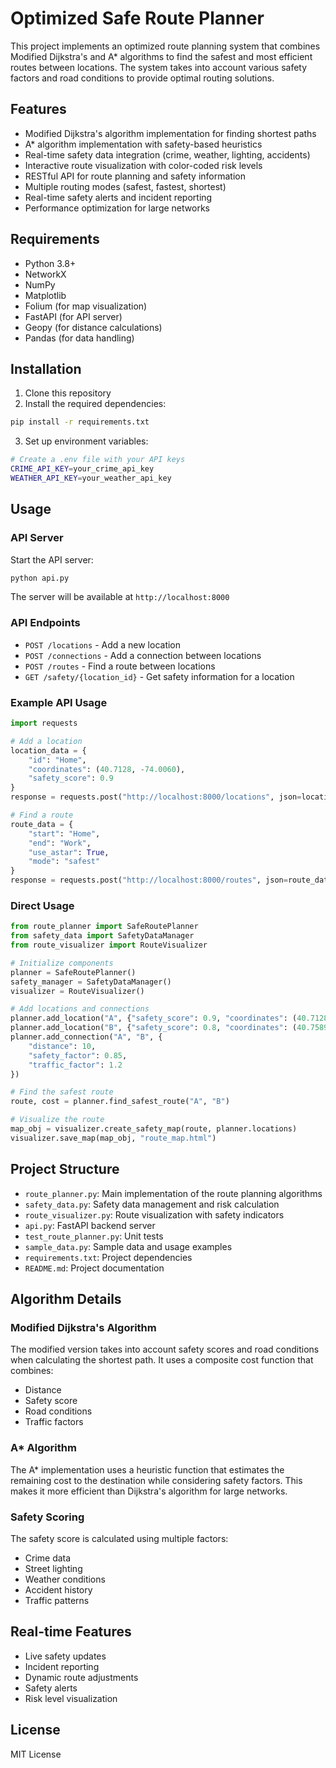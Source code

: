# Optimized Safe Route Planner

This project implements an optimized route planning system that combines Modified Dijkstra's and A* algorithms to find the safest and most efficient routes between locations. The system takes into account various safety factors and road conditions to provide optimal routing solutions.

## Features

- Modified Dijkstra's algorithm implementation for finding shortest paths
- A* algorithm implementation with safety-based heuristics
- Real-time safety data integration (crime, weather, lighting, accidents)
- Interactive route visualization with color-coded risk levels
- RESTful API for route planning and safety information
- Multiple routing modes (safest, fastest, shortest)
- Real-time safety alerts and incident reporting
- Performance optimization for large networks

## Requirements

- Python 3.8+
- NetworkX
- NumPy
- Matplotlib
- Folium (for map visualization)
- FastAPI (for API server)
- Geopy (for distance calculations)
- Pandas (for data handling)

## Installation

1. Clone this repository
2. Install the required dependencies:
```bash
pip install -r requirements.txt
```

3. Set up environment variables:
```bash
# Create a .env file with your API keys
CRIME_API_KEY=your_crime_api_key
WEATHER_API_KEY=your_weather_api_key
```

## Usage

### API Server

Start the API server:
```bash
python api.py
```

The server will be available at `http://localhost:8000`

### API Endpoints

- `POST /locations` - Add a new location
- `POST /connections` - Add a connection between locations
- `POST /routes` - Find a route between locations
- `GET /safety/{location_id}` - Get safety information for a location

### Example API Usage

```python
import requests

# Add a location
location_data = {
    "id": "Home",
    "coordinates": (40.7128, -74.0060),
    "safety_score": 0.9
}
response = requests.post("http://localhost:8000/locations", json=location_data)

# Find a route
route_data = {
    "start": "Home",
    "end": "Work",
    "use_astar": True,
    "mode": "safest"
}
response = requests.post("http://localhost:8000/routes", json=route_data)
```

### Direct Usage

```python
from route_planner import SafeRoutePlanner
from safety_data import SafetyDataManager
from route_visualizer import RouteVisualizer

# Initialize components
planner = SafeRoutePlanner()
safety_manager = SafetyDataManager()
visualizer = RouteVisualizer()

# Add locations and connections
planner.add_location("A", {"safety_score": 0.9, "coordinates": (40.7128, -74.0060)})
planner.add_location("B", {"safety_score": 0.8, "coordinates": (40.7589, -73.9851)})
planner.add_connection("A", "B", {
    "distance": 10,
    "safety_factor": 0.85,
    "traffic_factor": 1.2
})

# Find the safest route
route, cost = planner.find_safest_route("A", "B")

# Visualize the route
map_obj = visualizer.create_safety_map(route, planner.locations)
visualizer.save_map(map_obj, "route_map.html")
```

## Project Structure

- `route_planner.py`: Main implementation of the route planning algorithms
- `safety_data.py`: Safety data management and risk calculation
- `route_visualizer.py`: Route visualization with safety indicators
- `api.py`: FastAPI backend server
- `test_route_planner.py`: Unit tests
- `sample_data.py`: Sample data and usage examples
- `requirements.txt`: Project dependencies
- `README.md`: Project documentation

## Algorithm Details

### Modified Dijkstra's Algorithm
The modified version takes into account safety scores and road conditions when calculating the shortest path. It uses a composite cost function that combines:
- Distance
- Safety score
- Road conditions
- Traffic factors

### A* Algorithm
The A* implementation uses a heuristic function that estimates the remaining cost to the destination while considering safety factors. This makes it more efficient than Dijkstra's algorithm for large networks.

### Safety Scoring
The safety score is calculated using multiple factors:
- Crime data
- Street lighting
- Weather conditions
- Accident history
- Traffic patterns

## Real-time Features

- Live safety updates
- Incident reporting
- Dynamic route adjustments
- Safety alerts
- Risk level visualization

## License

MIT License 
